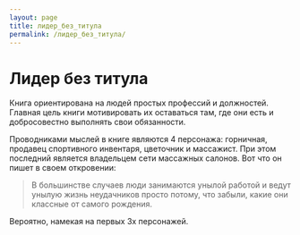 ```yaml
---
layout: page
title: лидер_без_титула
permalink: /лидер_без_титула/
---
```

# Лидер без титула
Книга ориентирована на людей простых профессий и должностей. Главная цель книги мотивировать их оставаться там, где они есть и добросовестно выполнять свои обязанности.

Проводниками мыслей в книге являются 4 персонажа: горничная, продавец спортивного инвентаря, цветочник и массажист. При этом последний является владельцем сети массажных салонов. Вот что он пишет в своем откровении:

> В большинстве случаев люди занимаются унылой работой и ведут унылую жизнь неудачников просто потому, что забыли, какие они классные от самого рождения.

Вероятно, намекая на первых 3х персонажей. 
